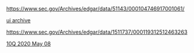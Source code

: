 

https://www.sec.gov/Archives/edgar/data/51143/000104746917001061/

[ui archive](https://www.sec.gov/Archives/edgar/data/1511737)

https://www.sec.gov/Archives/edgar/data/1511737/000119312512463263

[10Q 2020 May 08](https://www.sec.gov/Archives/edgar/data/1511737/000151173720000013)
